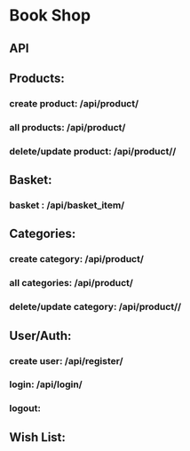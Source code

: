 # Book Shop

## API

## Products:

### create product: /api/product/

### all products: /api/product/

### delete/update product: /api/product/<id>/

## Basket:

### basket : /api/basket_item/

## Categories:

### create category: /api/product/

### all categories: /api/product/

### delete/update category: /api/product/<id>/

## User/Auth:

### create user: /api/register/

### login: /api/login/

### logout:

## Wish List:
